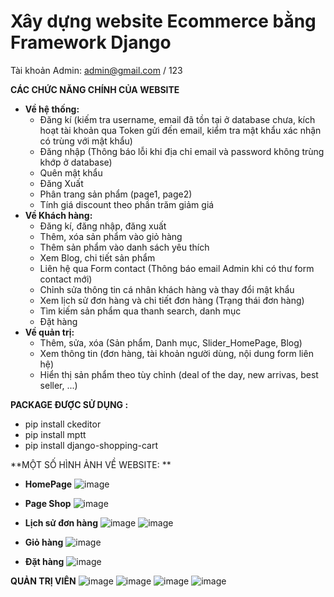 # Xây dựng website Ecommerce bằng Framework Django

Tài khoản Admin: admin@gmail.com / 123


**CÁC CHỨC NĂNG CHÍNH CỦA WEBSITE**
- **Về hệ thống:**
  + Đăng kí (kiếm tra username, email đã tồn tại ở database chưa, kích hoạt tài khoản qua Token gửi đến email, kiểm tra mật khẩu xác nhận có trùng với mật khẩu)
  + Đăng nhập (Thông báo lỗi khi địa chỉ email và password không trùng khớp ở database)
  + Quên mật khẩu
  + Đăng Xuất
  + Phân trang sản phẩm (page1, page2)
  + Tính giá discount theo phần trăm giảm giá
- **Về Khách hàng:**
  + Đăng kí, đăng nhập, đăng xuất
  + Thêm, xóa sản phẩm vào giỏ hàng
  + Thêm sản phẩm vào danh sách yêu thích
  + Xem Blog, chi tiết sản phẩm
  + Liên hệ qua Form contact (Thông báo email Admin khi có thư form contact mới)
  + Chỉnh sửa thông tin cá nhân khách hàng và thay đổi mật khẩu
  + Xem lịch sử đơn hàng và chi tiết đơn hàng (Trạng thái đơn hàng)
  + Tìm kiếm sản phẩm qua thanh search, danh mục
  + Đặt hàng
- **Về quản trị:**
  + Thêm, sửa, xóa (Sản phẩm, Danh mục, Slider_HomePage, Blog)
  + Xem thông tin (đơn hàng, tài khoản người dùng, nội dung form liên hệ)
  + Hiển thị sản phẩm theo tùy chỉnh (deal of the day, new arrivas, best seller, ...)
 




**PACKAGE ĐƯỢC SỬ DỤNG :**
+ pip install ckeditor
+ pip install mptt
+ pip install django-shopping-cart


**MỘT SỐ HÌNH ẢNH VỀ WEBSITE: **

- **HomePage**
![image](https://user-images.githubusercontent.com/59226213/190991736-43f80db5-3853-4d28-a05c-8d8a4f177159.png)

- **Page Shop**
![image](https://user-images.githubusercontent.com/59226213/190992058-164852c1-59e8-4f3e-9521-aaeabb9196b7.png)

- **Lịch sử đơn hàng**
![image](https://user-images.githubusercontent.com/59226213/190992418-205ffa0d-8199-4b3d-90d7-8cb55f9538a6.png)
![image](https://user-images.githubusercontent.com/59226213/190992473-57400f00-9837-4ccb-999a-e293750f2ae7.png)

- **Giỏ hàng**
![image](https://user-images.githubusercontent.com/59226213/190992823-f32cc1d4-4ecd-448f-b576-ed890bb436a1.png)

- **Đặt hàng**
![image](https://user-images.githubusercontent.com/59226213/190993326-f892f71a-a3b0-40b6-93ae-ca258b00a5e1.png)


**QUẢN TRỊ VIÊN**
![image](https://user-images.githubusercontent.com/59226213/190993690-3f4d0a35-224b-4b26-b19a-9688e68b349e.png)
![image](https://user-images.githubusercontent.com/59226213/190993782-6b1b02aa-24c8-4a4b-8c60-b855c3e65925.png)
![image](https://user-images.githubusercontent.com/59226213/190993851-eb863a3c-8cb0-491a-95e0-0ae690d30f5e.png)
![image](https://user-images.githubusercontent.com/59226213/190994022-fb12de00-f71f-4902-9f03-70d8bd69b694.png)








